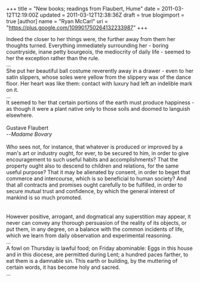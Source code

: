 +++
title = "New books; readings from Flaubert, Hume"
date = 2011-03-12T12:19:00Z
updated = 2011-03-12T12:38:36Z
draft = true
blogimport = true
[author]
	name = "Ryan McCarl"
	uri = "https://plus.google.com/109901750264132233987"
+++

Indeed the closer to her things were, the further away from them her thoughts turned.  Everything immediately surrounding her - boring countryside, inane petty bourgeois, the mediocrity of daily life - seemed to her the exception rather than the rule.<br />...<br />She put her beautiful ball costume reverently away in a drawer - even to her satin slippers, whose soles were yellow from the slippery wax of the dance floor. Her heart was like them: contact with luxury had left an indelible mark on it.<br />...<br />It seemed to her that certain portions of the earth must produce happiness - as though it were a plant native only to those soils and doomed to languish elsewhere.<br /><br />Gustave Flaubert<br />--<i>Madame Bovary</i><br /><br />Who sees not, for instance, that whatever is produced or improved by a man's art or industry ought, for ever, to be secured to him, in order to give encouragement to such useful habits and accomplishments? That the property ought also to descend to children and relations, for the same useful purpose? That it may be alienated by consent, in order to beget that commerce and intercourse, which is so beneficial to human society? And that all contracts and promises ought carefully to be fulfilled, in order to secure mutual trust and confidence, by which the general interest of mankind is so much promoted.<br /><br /><br />However positive, arrogant, and dogmatical any superstition may appear, it never can convey any thorough persuasion of the reality of its objects, or put them, in any degree, on a balance with the common incidents of life, which we learn from daily observation and experimental reasoning.<br />...<br />A fowl on Thursday is lawful food; on Friday abominable: Eggs in this house and in this diocese, are permitted during Lent; a hundred paces farther, to eat them is a damnable sin. This earth or building, by the muttering of certain words, it has become holy and sacred.<br />...
